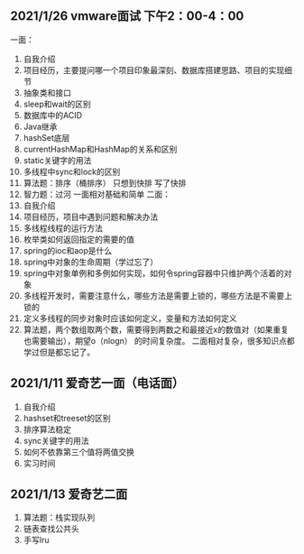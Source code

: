 ## 2021/1/26 vmware面试 下午2：00-4：00
一面：
1. 自我介绍
2. 项目经历，主要提问哪一个项目印象最深刻、数据库搭建思路、项目的实现细节
3. 抽象类和接口
4. sleep和wait的区别
5. 数据库中的ACID
6. Java继承
7. hashSet底层
8. currentHashMap和HashMap的关系和区别
9. static关键字的用法
10. 多线程中sync和lock的区别
10. 算法题：排序（桶排序） 只想到快排 写了快排
11. 智力题：过河
一面相对基础和简单
二面：
1. 自我介绍
2. 项目经历，项目中遇到问题和解决办法
3. 多线程线程的运行方法
4. 枚举类如何返回指定的需要的值
5. spring的ioc和aop是什么
6. spring中对象的生命周期（学过忘了）
7. spring中对象单例和多例如何实现，如何令spring容器中只维护两个活着的对象
8. 多线程开发时，需要注意什么，哪些方法是需要上锁的，哪些方法是不需要上锁的
9. 定义多线程的同步对象时应该如何定义，变量和方法如何定义
10. 算法题，两个数组取两个数，需要得到两数之和最接近x的数值对（如果重复也需要输出），期望o（nlogn）
的时间复杂度。
二面相对复杂，很多知识点都学过但是都忘记了。

## 2021/1/11 爱奇艺一面（电话面）
1. 自我介绍
2. hashset和treeset的区别
3. 排序算法稳定
4. sync关键字的用法
5. 如何不依靠第三个值将两值交换
6. 实习时间

## 2021/1/13 爱奇艺二面
1. 算法题：栈实现队列
2. 链表查找公共头
3. 手写lru
